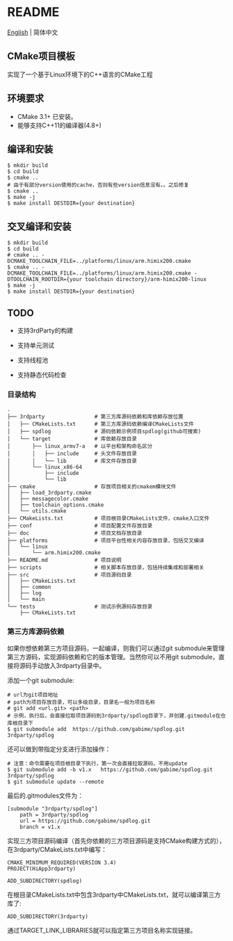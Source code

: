 # README

[English](./README.md) | 简体中文

## CMake项目模板

实现了一个基于Linux环境下的C++语言的CMake工程

## 环境要求

- CMake 3.1+ 已安装。
- 能够支持C++11的编译器(4.8+)

## 编译和安装

```
$ mkdir build
$ cd build
$ cmake ..
# 由于有部分version使用的cache，否则有些version信息没有。。之后修复
$ cmake ..
$ make -j
$ make install DESTDIR={your destination}
```

## 交叉编译和安装

```
$ mkdir build
$ cd build
# cmake .. -DCMAKE_TOOLCHAIN_FILE=../platforms/linux/arm.himix200.cmake
$ cmake .. -DCMAKE_TOOLCHAIN_FILE=../platforms/linux/arm.himix200.cmake -DTOOLCHAIN_ROOTDIR={your toolchain directory}/arm-himix200-linux
$ make -j
$ make install DESTDIR={your destination}
```

## TODO

- 支持3rdParty的构建

- 支持单元测试
- 支持线程池
- 支持静态代码检查

### 目录结构

```
.
├── 3rdparty                # 第三方库源码依赖和库依赖存放位置
│   ├── CMakeLists.txt      # 第三方库源码依赖编译CMakeLists文件
│   ├── spdlog              # 源码依赖示例项目spdlog(github可搜索)
│   └── target              # 库依赖存放目录
│       ├── linux_armv7-a   # 以平台和架构命名区分
│       │   ├── include     # 头文件存放目录
│       │   └── lib         # 库文件存放目录
│       └── linux_x86-64
│           ├── include
│           └── lib
├── cmake                   # 存放项目相关的cmakem模块文件
│   ├── load_3rdparty.cmake
│   ├── messagecolor.cmake
│   ├── toolchain_options.cmake
│   └── utils.cmake
├── CMakeLists.txt          # 项目根目录CMakeLists文件，cmake入口文件
├── conf                    # 项目配置文件存放目录
├── doc                     # 项目文档存放目录
├── platforms               # 项目平台性相关内容存放目录，包括交叉编译
│   └── linux
│       └── arm.himix200.cmake
├── README.md               # 项目说明
├── scripts                 # 相关脚本存放目录，包括持续集成和部署相关
├── src                     # 项目源码目录
│   ├── CMakeLists.txt
│   ├── common
│   ├── log
│   └── main
└── tests                   # 测试示例源码存放目录
    ├── CMakeLists.txt
```

### 第三方库源码依赖

如果你想依赖第三方项目源码，一起编译，则我们可以通过git submodule来管理第三方源码，实现源码依赖和它的版本管理。当然你可以不用git submodule，直接将源码手动放入3rdparty目录中。

添加一个git submodule:

```
# url为git项目地址
# path为项目存放目录，可以多级目录，目录名一般为项目名称
# git add <url.git> <path>
# 示例，执行后，会直接拉取项目源码到3rdparty/spdlog目录下，并创建.gitmodule在仓库根目录下
$ git submodule add  https://github.com/gabime/spdlog.git 3rdparty/spdlog
```

还可以做到带指定分支进行添加操作：

```
# 注意：命令需要在项目根目录下执行，第一次会直接拉取源码，不用update
$ git submodule add -b v1.x   https://github.com/gabime/spdlog.git 3rdparty/spdlog
$ git submodule update --remote
```

最后的.gitmodules文件为：

```
[submodule "3rdparty/spdlog"]
    path = 3rdparty/spdlog                                                   
    url = https://github.com/gabime/spdlog.git 
    branch = v1.x
```

实现三方项目源码编译（首先你依赖的三方项目源码是支持CMake构建方式的），在3rdparty/CMakeLists.txt中编写：

```
CMAKE_MINIMUM_REQUIRED(VERSION 3.4)                                             
PROJECT(HiApp3rdparty)

ADD_SUBDIRECTORY(spdlog)
```

在根目录CMakeLists.txt中包含3rdparty中CMakeLists.txt，就可以编译第三方库了:

```
ADD_SUBDIRECTORY(3rdparty)
```

通过TARGET_LINK_LIBRARIES就可以指定第三方项目名称实现链接。


